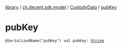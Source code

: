 [library](../../index.md) / [ch.decent.sdk.model](../index.md) / [CustodyData](index.md) / [pubKey](./pub-key.md)

# pubKey

`@SerializedName("pubKey") val pubKey: `[`String`](https://kotlinlang.org/api/latest/jvm/stdlib/kotlin/-string/index.html)